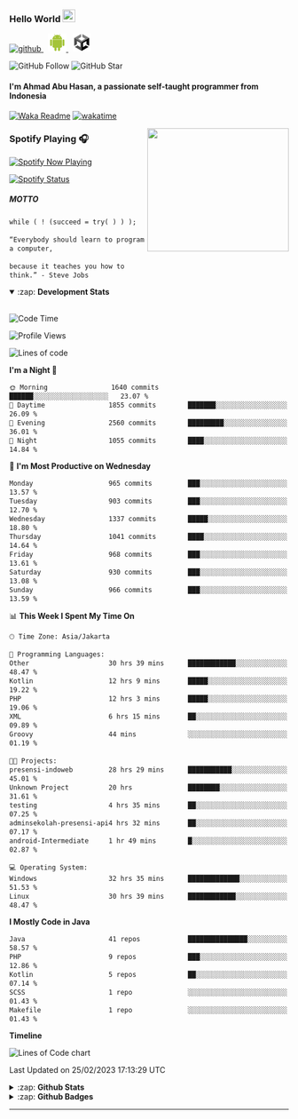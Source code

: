 ### Hello World <img src="https://github.com/eby8zevin/eby8zevin/blob/main/assets/Hi.gif"  width="23" height="23">

<p align="left">
  <a href="https://github.com/eby8zevin" target="_blank">
    <img src="https://github.com/eby8zevin/eby8zevin/blob/main/assets/GitHub.png" alt="github" width="33" height="33"/>
  </a>
  &nbsp;
  <a href="https://github.com/eby8zevin/QRBarcode" target="_blank">
    <img src="https://raw.githubusercontent.com/devicons/devicon/master/icons/android/android-plain.svg" alt="android" width="33" height="33"/>
  </a>
  &nbsp;
  <a href="https://github.com/eby8zevin/unity-ARMarker" target="_blank">
    <img src="https://raw.githubusercontent.com/devicons/devicon/master/icons/unity/unity-original.svg" alt="unity" width="33" height="33"/>
  </a>
</p>

![GitHub Follow](https://img.shields.io/github/followers/eby8zevin.svg?style=social&label=Follow)
![GitHub Star](https://img.shields.io/github/stars/eby8zevin?affiliations=OWNER%2CCOLLABORATOR&style=social&label=Star)

#### I'm Ahmad Abu Hasan, a passionate self-taught programmer from Indonesia

[![Waka Readme](https://github.com/eby8zevin/eby8zevin/actions/workflows/anmol098.yml/badge.svg)](https://github.com/eby8zevin/eby8zevin/actions/workflows/anmol098.yml)
[![wakatime](https://wakatime.com/badge/user/bbcd646f-1daf-4865-a20e-46d4c803e6f8.svg)](https://wakatime.com/@bbcd646f-1daf-4865-a20e-46d4c803e6f8)

<img src="https://github.com/eby8zevin/eby8zevin/blob/main/assets/Octocat.png" width="255" height="222" align='right'>

### Spotify Playing 🎧

[<img src="https://spotify-now-playing-ahmadabuhasan.vercel.app/api/spotify-playing" alt="Spotify Now Playing" width="350" />](https://open.spotify.com/user/gr3y7pr12w9ol2dy2ccdb10e7)

[<img src="https://readme-spotify-status-ahmadabuhasan.vercel.app/api/run-spotify-status" alt="Spotify Status" width="350" />](https://open.spotify.com/user/gr3y7pr12w9ol2dy2ccdb10e7)

##### MOTTO

```
while ( ! (succeed = try( ) ) );

“Everybody should learn to program a computer,

because it teaches you how to think.” - Steve Jobs
```

<details open>
  <summary> :zap: <b>Development Stats</b> </summary>
<br/>

<!--START_SECTION:waka-->
![Code Time](http://img.shields.io/badge/Code%20Time-2%2C792%20hrs-blue)

![Profile Views](http://img.shields.io/badge/Profile%20Views-22-blue)

![Lines of code](https://img.shields.io/badge/From%20Hello%20World%20I%27ve%20Written-1.1%20million%20lines%20of%20code-blue)

**I'm a Night 🦉** 

```text
🌞 Morning                1640 commits        ██████░░░░░░░░░░░░░░░░░░░   23.07 % 
🌆 Daytime                1855 commits        ███████░░░░░░░░░░░░░░░░░░   26.09 % 
🌃 Evening                2560 commits        █████████░░░░░░░░░░░░░░░░   36.01 % 
🌙 Night                  1055 commits        ████░░░░░░░░░░░░░░░░░░░░░   14.84 % 
```
📅 **I'm Most Productive on Wednesday** 

```text
Monday                   965 commits         ███░░░░░░░░░░░░░░░░░░░░░░   13.57 % 
Tuesday                  903 commits         ███░░░░░░░░░░░░░░░░░░░░░░   12.70 % 
Wednesday                1337 commits        █████░░░░░░░░░░░░░░░░░░░░   18.80 % 
Thursday                 1041 commits        ████░░░░░░░░░░░░░░░░░░░░░   14.64 % 
Friday                   968 commits         ███░░░░░░░░░░░░░░░░░░░░░░   13.61 % 
Saturday                 930 commits         ███░░░░░░░░░░░░░░░░░░░░░░   13.08 % 
Sunday                   966 commits         ███░░░░░░░░░░░░░░░░░░░░░░   13.59 % 
```


📊 **This Week I Spent My Time On** 

```text
🕑︎ Time Zone: Asia/Jakarta

💬 Programming Languages: 
Other                    30 hrs 39 mins      ████████████░░░░░░░░░░░░░   48.47 % 
Kotlin                   12 hrs 9 mins       █████░░░░░░░░░░░░░░░░░░░░   19.22 % 
PHP                      12 hrs 3 mins       █████░░░░░░░░░░░░░░░░░░░░   19.06 % 
XML                      6 hrs 15 mins       ██░░░░░░░░░░░░░░░░░░░░░░░   09.89 % 
Groovy                   44 mins             ░░░░░░░░░░░░░░░░░░░░░░░░░   01.19 % 

🐱‍💻 Projects: 
presensi-indoweb         28 hrs 29 mins      ███████████░░░░░░░░░░░░░░   45.01 % 
Unknown Project          20 hrs              ████████░░░░░░░░░░░░░░░░░   31.61 % 
testing                  4 hrs 35 mins       ██░░░░░░░░░░░░░░░░░░░░░░░   07.25 % 
adminsekolah-presensi-api4 hrs 32 mins       ██░░░░░░░░░░░░░░░░░░░░░░░   07.17 % 
android-Intermediate     1 hr 49 mins        █░░░░░░░░░░░░░░░░░░░░░░░░   02.87 % 

💻 Operating System: 
Windows                  32 hrs 35 mins      █████████████░░░░░░░░░░░░   51.53 % 
Linux                    30 hrs 39 mins      ████████████░░░░░░░░░░░░░   48.47 % 
```

**I Mostly Code in Java** 

```text
Java                     41 repos            ███████████████░░░░░░░░░░   58.57 % 
PHP                      9 repos             ███░░░░░░░░░░░░░░░░░░░░░░   12.86 % 
Kotlin                   5 repos             ██░░░░░░░░░░░░░░░░░░░░░░░   07.14 % 
SCSS                     1 repo              ░░░░░░░░░░░░░░░░░░░░░░░░░   01.43 % 
Makefile                 1 repo              ░░░░░░░░░░░░░░░░░░░░░░░░░   01.43 % 
```



**Timeline**

![Lines of Code chart](https://raw.githubusercontent.com/eby8zevin/eby8zevin/main/assets/bar_graph.png)


 Last Updated on 25/02/2023 17:13:29 UTC
<!--END_SECTION:waka-->

</details>

<details>
  <summary> :zap: <b>Github Stats</b> </summary>
<p align="center">:heart:</p>
<p align="center"><a href="https://github.com/eby8zevin">
  <img src="https://github-readme-stats.vercel.app/api?username=eby8zevin&show_icons=true&theme=dark&line_height=20">
  <img src="https://github-readme-stats.vercel.app/api/top-langs/?username=eby8zevin&layout=compact&theme=dark">
</a></p>
<p align="center">
  <a href="https://github.com/eby8zevin">
    <img src="https://github-readme-streak-stats.herokuapp.com/?user=eby8zevin&theme=dark"/>
  </a>
</p>
</details>

<details>
  <summary> :zap: <b>Github Badges</b> </summary>
  <br>
  <a href='https://archiveprogram.github.com/'><img src='https://raw.githubusercontent.com/acervenky/animated-github-badges/master/assets/acbadge.gif' width='40' height='40'></a> 
  <a href='https://docs.github.com/en/developers'><img src='https://raw.githubusercontent.com/acervenky/animated-github-badges/master/assets/devbadge.gif' width='40' height='40'></a> 
  <a href='https://github.com/pricing'><img src='https://raw.githubusercontent.com/acervenky/animated-github-badges/master/assets/pro.gif' width='40' height='40'></a> 
  <a href='https://stars.github.com/'><img src='https://raw.githubusercontent.com/acervenky/animated-github-badges/master/assets/starbadge.gif' width='35' height='35'></a> 
  <a href='https://docs.github.com/en/github/supporting-the-open-source-community-with-github-sponsors'><img src='https://raw.githubusercontent.com/acervenky/animated-github-badges/master/assets/sponsorbadge.gif' width='35' height='35'></a>
</details>

---
